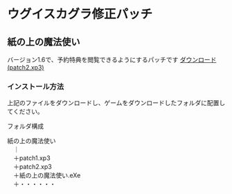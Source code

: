 # ウグイスカグラ修正パッチ

## 紙の上の魔法使い

バージョン1.6で、予約特典を閲覧できるようにするパッチです
[ダウンロード(patch2.xp3)](/kamimaho/patch2.xp3)

### インストール方法

上記のファイルをダウンロードし、ゲームをダウンロードしたフォルダに配置してください。  

フォルダ構成  

紙の上の魔法使い  
　｜  
　＋patch1.xp3  
　＋patch2.xp3  
　＋紙の上の魔法使い.eXe  
　＋・・・・・・  
